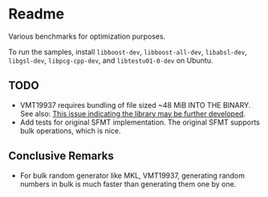 # Readme

Various benchmarks for optimization purposes.

To run the samples, install `libboost-dev`, `libboost-all-dev`, `libabsl-dev`, `libgsl-dev`, `libpcg-cpp-dev`, and `libtestu01-0-dev` on Ubuntu.

## TODO

- VMT19937 requires bundling of file sized ~48 MiB INTO THE BINARY. See also: [This issue indicating the library may be further developed](https://github.com/fabiocannizzo/VMT19937/issues/1).
- Add tests for original SFMT implementation. The original SFMT supports bulk operations, which is nice.

## Conclusive Remarks

- For bulk random generator like MKL, VMT19937, generating random numbers in bulk is much faster than generating them one by one.
